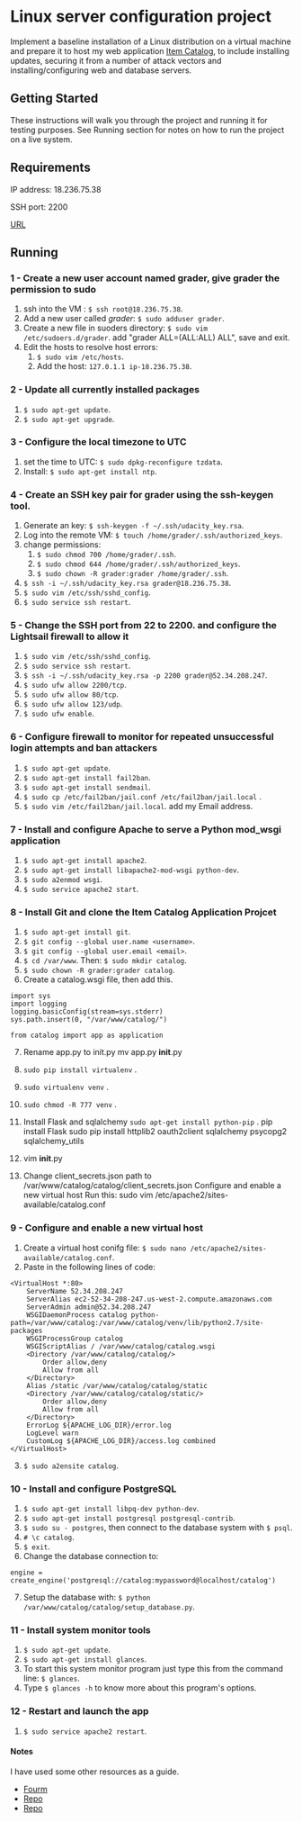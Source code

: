 # Linux server configuration project

Implement a baseline installation of a Linux distribution on a virtual machine and prepare it to host my web application [Item Catalog](https://github.com/FatmaMagdy/Item-Catalog-Application.git), to include installing updates, securing it from a number of attack vectors and installing/configuring web and database servers.

## Getting Started

These instructions will walk you through the project and running it for testing purposes. See Running section for notes on how to run the project on a live system.

## Requirements

IP address: 18.236.75.38

SSH port: 2200

[URL](http://18.236.75.38.xip.io)

## Running

### 1 - Create a new user account named grader, give grader the permission to sudo

1. ssh into the VM : `$ ssh root@18.236.75.38`.
2. Add a new user called *grader*: `$ sudo adduser grader`.
3. Create a new file in suoders directory: `$ sudo vim /etc/sudoers.d/grader`.
   add "grader ALL=(ALL:ALL) ALL", save and exit.
4. Edit the hosts to resolve host errors:
	1. `$ sudo vim /etc/hosts`.
	2. Add the host: `127.0.1.1 ip-18.236.75.38`.

### 2 - Update all currently installed packages

1. `$ sudo apt-get update`.
2. `$ sudo apt-get upgrade`.

### 3 - Configure the local timezone to UTC

1. set the time to UTC: `$ sudo dpkg-reconfigure tzdata`.
2. Install: `$ sudo apt-get install ntp`.

### 4 - Create an SSH key pair for grader using the ssh-keygen tool.

1. Generate an key: `$ ssh-keygen -f ~/.ssh/udacity_key.rsa`.
2. Log into the remote VM: `$ touch /home/grader/.ssh/authorized_keys`.
3. change permissions:
	1. `$ sudo chmod 700 /home/grader/.ssh`.
	2. `$ sudo chmod 644 /home/grader/.ssh/authorized_keys`.
	3. `$ sudo chown -R grader:grader /home/grader/.ssh`.
  4. `$ ssh -i ~/.ssh/udacity_key.rsa grader@18.236.75.38`.
  5. `$ sudo vim /etc/ssh/sshd_config`.
  6. `$ sudo service ssh restart`.

### 5 - Change the SSH port from 22 to 2200. and configure the Lightsail firewall to allow it
1. `$ sudo vim /etc/ssh/sshd_config`.
2. `$ sudo service ssh restart`.
3. `$ ssh -i ~/.ssh/udacity_key.rsa -p 2200 grader@52.34.208.247`.
4. `$ sudo ufw allow 2200/tcp`.
5. `$ sudo ufw allow 80/tcp`.
6. `$ sudo ufw allow 123/udp`.
7. `$ sudo ufw enable`.

### 6 - Configure firewall to monitor for repeated unsuccessful login attempts and ban attackers

1. `$ sudo apt-get update`.
2. `$ sudo apt-get install fail2ban`.
3. `$ sudo apt-get install sendmail`.
4. `$ sudo cp /etc/fail2ban/jail.conf /etc/fail2ban/jail.local` .
5. `$ sudo vim /etc/fail2ban/jail.local`. add my Email address.

### 7 - Install and configure Apache to serve a Python mod_wsgi application

1. `$ sudo apt-get install apache2`.
2. `$ sudo apt-get install libapache2-mod-wsgi python-dev`.
3. `$ sudo a2enmod wsgi`.
3. `$ sudo service apache2 start`.

### 8 - Install Git and clone the Item Catalog Application Projcet

1. `$ sudo apt-get install git`.
2. `$ git config --global user.name <username>`.
3. `$ git config --global user.email <email>`.
4. `$ cd /var/www`. Then: `$ sudo mkdir catalog`.
5. `$ sudo chown -R grader:grader catalog`.
6. Create a catalog.wsgi file, then add this.
 ```
import sys
import logging
logging.basicConfig(stream=sys.stderr)
sys.path.insert(0, "/var/www/catalog/")

from catalog import app as application
```
7. Rename app.py to init.py mv app.py __init__.py
8. `sudo pip install virtualenv` .
9. `sudo virtualenv venv` .
10. `sudo chmod -R 777 venv` .
11. Install Flask and sqlalchemy `sudo apt-get install python-pip` .
    pip install Flask
    sudo pip install httplib2 oauth2client sqlalchemy psycopg2 sqlalchemy_utils

12. vim __init__.py
13. Change client_secrets.json path to /var/www/catalog/catalog/client_secrets.json
Configure and enable a new virtual host
Run this: sudo vim /etc/apache2/sites-available/catalog.conf

### 9 - Configure and enable a new virtual host

1. Create a virtual host conifg file: `$ sudo nano /etc/apache2/sites-available/catalog.conf`.
2. Paste in the following lines of code:
```
<VirtualHost *:80>
    ServerName 52.34.208.247
    ServerAlias ec2-52-34-208-247.us-west-2.compute.amazonaws.com
    ServerAdmin admin@52.34.208.247
    WSGIDaemonProcess catalog python-path=/var/www/catalog:/var/www/catalog/venv/lib/python2.7/site-packages
    WSGIProcessGroup catalog
    WSGIScriptAlias / /var/www/catalog/catalog.wsgi
    <Directory /var/www/catalog/catalog/>
        Order allow,deny
        Allow from all
    </Directory>
    Alias /static /var/www/catalog/catalog/static
    <Directory /var/www/catalog/catalog/static/>
        Order allow,deny
        Allow from all
    </Directory>
    ErrorLog ${APACHE_LOG_DIR}/error.log
    LogLevel warn
    CustomLog ${APACHE_LOG_DIR}/access.log combined
</VirtualHost>
```
3. `$ sudo a2ensite catalog`.


### 10 - Install and configure PostgreSQL

1. `$ sudo apt-get install libpq-dev python-dev`.
2. `$ sudo apt-get install postgresql postgresql-contrib`.
3. `$ sudo su - postgres`, then connect to the database system with `$ psql`.
4. `# \c catalog`.
5. `$ exit`.
6. Change the database connection to:
```
engine = create_engine('postgresql://catalog:mypassword@localhost/catalog')
```
7. Setup the database with: `$ python /var/www/catalog/catalog/setup_database.py`.

### 11 - Install system monitor tools

1. `$ sudo apt-get update`.
2. `$ sudo apt-get install glances`.
3. To start this system monitor program just type this from the command line: `$ glances`.
4. Type `$ glances -h` to know more about this program's options.

### 12 - Restart and launch the app
1. `$ sudo service apache2 restart`.



#### Notes
I have used some other resources as a guide.
- [Fourm](https://discussions.udacity.com/t/aws-dns-connection-error/531024)
- [Repo](https://github.com/rrjoson/udacity-linux-server-configuration)
- [Repo](https://github.com/stueken/FSND-P5_Linux-Server-Configuration)
